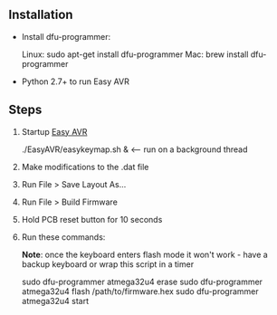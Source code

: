 ## Installation

- Install dfu-programmer:

    Linux: sudo apt-get install dfu-programmer
    Mac:   brew install dfu-programmer

- Python 2.7+ to run Easy AVR

## Steps

1. Startup [Easy AVR](https://github.com/dhowland/EasyAVR)

    ./EasyAVR/easykeymap.sh & <-- run on a background thread

2. Make modifications to the .dat file

3. Run File > Save Layout As...

4. Run File > Build Firmware

5. Hold PCB reset button for 10 seconds

6. Run these commands:

    **Note**: once the keyboard enters flash mode it won't work - have a backup keyboard or wrap this script in a timer

    sudo dfu-programmer atmega32u4 erase
    sudo dfu-programmer atmega32u4 flash /path/to/firmware.hex
    sudo dfu-programmer atmega32u4 start
